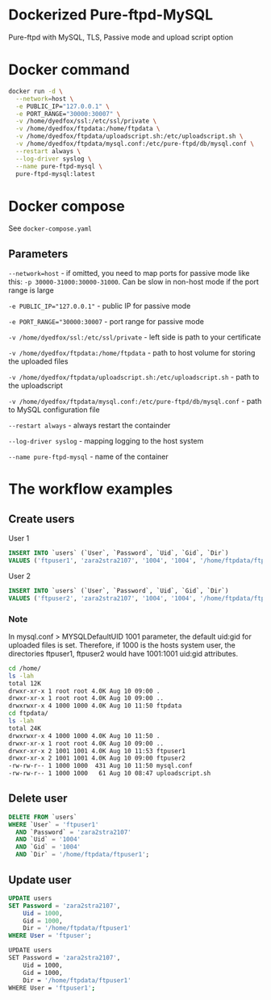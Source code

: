 # Dockerized Pure-ftpd-MySQL
Pure-ftpd with MySQL, TLS, Passive mode and upload script option

# Docker command
```bash
docker run -d \
  --network=host \
  -e PUBLIC_IP="127.0.0.1" \
  -e PORT_RANGE="30000:30007" \
  -v /home/dyedfox/ssl:/etc/ssl/private \
  -v /home/dyedfox/ftpdata:/home/ftpdata \
  -v /home/dyedfox/ftpdata/uploadscript.sh:/etc/uploadscript.sh \
  -v /home/dyedfox/ftpdata/mysql.conf:/etc/pure-ftpd/db/mysql.conf \
  --restart always \
  --log-driver syslog \
  --name pure-ftpd-mysql \
  pure-ftpd-mysql:latest
  ```

# Docker compose
See `docker-compose.yaml`

## Parameters
  `--network=host` - if omitted, you need to map ports for passive mode like this: `-p 30000-31000:30000-31000`. Can be slow in non-host mode if the port range is large

  `-e PUBLIC_IP="127.0.0.1"` - public IP for passive mode

  `-e PORT_RANGE="30000:30007` - port range for passive mode

  `-v /home/dyedfox/ssl:/etc/ssl/private` - left side is path to your certificate

  `-v /home/dyedfox/ftpdata:/home/ftpdata` - path to host volume for storing the uploaded files

  `-v /home/dyedfox/ftpdata/uploadscript.sh:/etc/uploadscript.sh` - path to the uploadscript

  `-v /home/dyedfox/ftpdata/mysql.conf:/etc/pure-ftpd/db/mysql.conf` - path to MySQL configuration file

  `--restart always` - always restart the containder

  `--log-driver syslog` - mapping logging to the host system
  
  `--name pure-ftpd-mysql` - name of the container


# The workflow examples
## Create users

User 1
```sql
INSERT INTO `users` (`User`, `Password`, `Uid`, `Gid`, `Dir`)
VALUES ('ftpuser1', 'zara2stra2107', '1004', '1004', '/home/ftpdata/ftpuser1');
```
User 2
```sql
INSERT INTO `users` (`User`, `Password`, `Uid`, `Gid`, `Dir`)
VALUES ('ftpuser2', 'zara2stra2107', '1004', '1004', '/home/ftpdata/ftpuser2');
```

### Note
In mysql.conf > MYSQLDefaultUID 1001 parameter, the default uid:gid for uploaded files is set.
Therefore, if 1000 is the hosts system user, the directories ftpuser1, ftpuser2 would have 1001:1001 uid:gid attributes.

```bash
cd /home/
ls -lah
total 12K
drwxr-xr-x 1 root root 4.0K Aug 10 09:00 .
drwxr-xr-x 1 root root 4.0K Aug 10 09:00 ..
drwxrwxr-x 4 1000 1000 4.0K Aug 10 11:50 ftpdata
cd ftpdata/
ls -lah
total 24K
drwxrwxr-x 4 1000 1000 4.0K Aug 10 11:50 .
drwxr-xr-x 1 root root 4.0K Aug 10 09:00 ..
drwxr-xr-x 2 1001 1001 4.0K Aug 10 11:53 ftpuser1
drwxr-xr-x 2 1001 1001 4.0K Aug 10 09:00 ftpuser2
-rw-rw-r-- 1 1000 1000  431 Aug 10 11:50 mysql.conf
-rw-rw-r-- 1 1000 1000   61 Aug 10 08:47 uploadscript.sh
```

## Delete user
```sql
DELETE FROM `users`
WHERE `User` = 'ftpuser1'
  AND `Password` = 'zara2stra2107'
  AND `Uid` = '1004'
  AND `Gid` = '1004'
  AND `Dir` = '/home/ftpdata/ftpuser1';
```

## Update user
```sql
UPDATE users
SET Password = 'zara2stra2107',
    Uid = 1000,
    Gid = 1000,
    Dir = '/home/ftpdata/ftpuser1'
WHERE User = 'ftpuser';
```

```bash
UPDATE users
SET Password = 'zara2stra2107',
    Uid = 1000,
    Gid = 1000,
    Dir = '/home/ftpdata/ftpuser1'
WHERE User = 'ftpuser1';
```